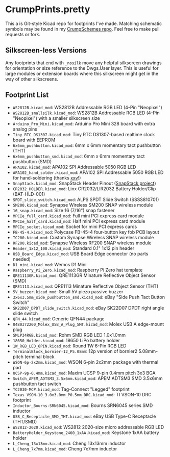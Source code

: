 CrumpPrints.pretty
==================

This a is Git-style Kicad repo for footprints I've made. Matching schematic symbols may be found in my [CrumpSchemes repo](https://github.com/tylercrumpton/CrumpSchemes). Feel free to make pull requests or fork.

Silkscreen-less Versions
------------------------
Any footprints that end with `_nosilk` move any helpful silkscreen drawings for orientation or size reference to the Dwgs.User layer.
This is useful for large modules or extension boards where this silkscreen might get in the way of other silkscreens.

Footprint List
--------------
* `WS2812B.kicad_mod`: WS2812B Addressable RGB LED (4-Pin "Neopixel")
* `WS2812B_smallsilk.kicad_mod`: WS2812B Addressable RGB LED (4-Pin "Neopixel") with a smaller silkscreen size
* `Arduino_Pro_Mini.kicad_mod`: Arduino Pro Mini 328 board with extra analog pins
* `Tiny_RTC_DS1307.kicad_mod`: Tiny RTC DS1307-based realtime clock board with EEPROM
* `6x6mm_pushbutton.kicad_mod`: 6mm x 6mm momentary tact pushbutton (THT)
* `6x6mm_pushbutton_smd.kicad_mod`: 6mm x 6mm momentary tact pushbutton (SMD)
* `APA102.kicad_mod`: APA102 SPI Addressable 5050 RGB LED
* `APA102_hand_solder.kicad_mod`: APA102 SPI Addressable 5050 RGB LED for hand-soldering (thanks [xxv](https://github.com/tylercrumpton/CrumpPrints.pretty/pull/3)!)
* `SnapStack.kicad_mod`: SnapStack Header Pinout ([SnapStack project](https://github.com/tylercrumpton/SnapStack))
* `CR2032_HOLDER.kicad_mod`: Linx CR2032/LIR2032 Battery Holder/Clip (BAT-HLD-001)
* `SPDT_slide_switch.kicad_mod`: ALPS SPDT Slide Switch (SSSS810701)
* `SM200.kicad_mod`: Synapse Wireless SM200 SNAP wireless module
* `16_snap.kicad_mod`: Size 16 (7/16") snap fastener
* `MPCIe_full_card.kicad_mod`: Full mini PCI express card module
* `MPCIe_half_card.kicad_mod`: Half mini PCI express card module
* `MPCIe_socket.kicad_mod`: Socket for mini PCI express cards
* `FB-45-4.kicad_mod`: Polycase FB-45-4 four-button key fob PCB layout
* `TC200.kicad_mod`: Custom Synapse Wireless SNAP wireless module
* `RF200.kicad_mod`: Synapse Wireless RF200 SNAP wireless module
* `Header_1x12_100.kicad_mod`: Standard 0.1" 1x12 pin header
* `USB_Board_Edge.kicad_mod`: USB Board Edge connector (no parts needed)
* `D1_mini.kicad_mod`: Wemos D1 Mini
* `Raspberry_Pi_Zero.kicad_mod`: Raspberry Pi Zero hat template
* `QRE1113GR.kicad_mod`: QRE1113GR Minature Reflective Object Sensor (SMD)
* `QRE1113.kicad_mod`: QRE1113 Minature Reflective Object Sensor (THT)
* `5V_buzzer.kicad_mod`: Small 5V piezo passive buzzer
* `3x6x3.5mm_side_pushbutton_smd.kicad_mod`: eBay "Side Push Tact Button Switch"
* `SK22D07_DPDT_slide_switch.kicad_mod`: eBay SK22D07 DPDT right angle slide switch
* `QFN_44.kicad_mod`: Generic QFN44 package
* `0480372200_Molex_USB_A_Plug_SMT.kicad_mod`: Molex USB A edge-mount plug
* `SMLP34RGB.kicad_mod`: Rohm SMD RGB LED 1.0x1.0mm
* `18650_Holder.kicad_mod`: 18650 LiPo battery holder
* `1W_RGB_LED_6PIN.kicad_mod`: Round 1W 6-Pin RGB LED
* `TerminalBlock_bornier-12_P5.08mm`: 12p version of bornier2 5.08mm-pitch terminal block
* `WSON-6p-2x2mm.kicad_mod`: WSON 6-pin 2x2mm package with thermal pad
* `UCSP-9p-0.4mm.kicad_mod`: Maxim UCSP 9-pin 0.4mm pitch 3x3 BGA
* `Switch_APEM_ADTSM3_3.5x6mm.kicad_mod`: APEM ADTSM3 SMD 3.5x6mm pushbutton tact switch
* `TC2030-MCP.kicad_mod`: Tag-Connect "Legged" footprint
* `Texas_VSON-10_3.0x3.0mm_P0.5mm_DRC.kicad_mod`: TI VSON-10 DRC footprint
* `Inductor_Bourns-SRN6045.kicad_mod`: Bourns SRN6045 series SMD inductor
* `USB_C_Receptacle_SMD_THT.kicad_mod`: eBay USB Type-C Receptacle (THT/SMD)
* `WS2812-2020.kicad_mod`: WS2812 2020-size micro addressable RGB LED
* `BatteryHolder_Keystone_2460_1xAA.kicad_mod`: Keystone 1xAA battery holder
* `L_Cheng_13x13mm.kicad_mod`: Cheng 13x13mm inductor
* `L_Cheng_7x7mm.kicad_mod`: Cheng 7x7mm inductor
